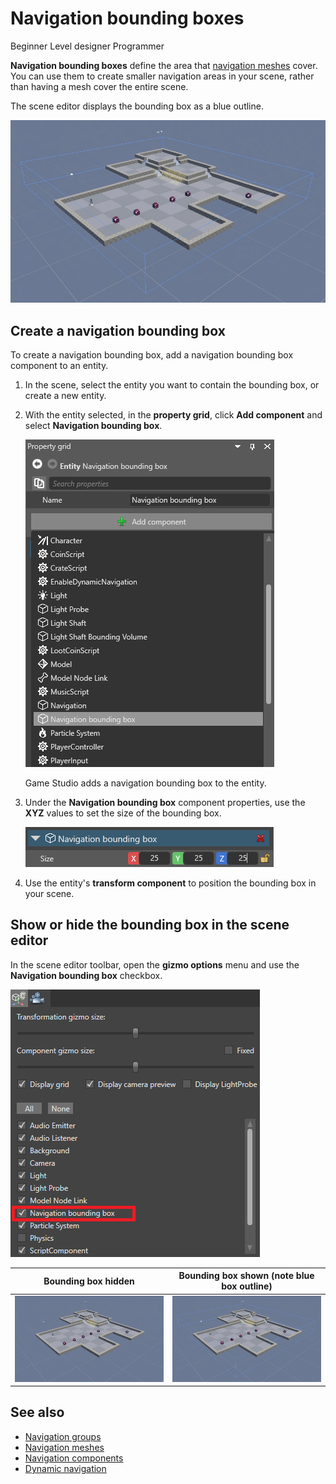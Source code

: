  # Navigation bounding boxes

<span class="label label-doc-level">Beginner</span>
<span class="label label-doc-audience">Level designer</span>
<span class="label label-doc-audience">Programmer</span>

**Navigation bounding boxes** define the area that [navigation meshes](navigation-meshes.md) cover. You can use them to create smaller navigation areas in your scene, rather than having a mesh cover the entire scene.

The scene editor displays the bounding box as a blue outline.

![Bounding box shown](media/navigation-bounding-box-on.jpg) 

## Create a navigation bounding box

To create a navigation bounding box, add a navigation bounding box component to an entity.

1. In the scene, select the entity you want to contain the bounding box, or create a new entity.

2. With the entity selected, in the **property grid**, click **Add component** and select **Navigation bounding box**. 

    ![Add navigation bounding box](media/add-navigation-bounding-box.png)

    Game Studio adds a navigation bounding box to the entity.

3. Under the **Navigation bounding box** component properties, use the **XYZ** values to set the size of the bounding box.

    ![Navigation bounding box properties](media/navigation-bounding-box-properties.png)

4. Use the entity's **transform component** to position the bounding box in your scene.

## Show or hide the bounding box in the scene editor

In the scene editor toolbar, open the **gizmo options** menu and use the **Navigation bounding box** checkbox.

![Navigation bounding box checkbox](media/navigation-bounding-box-checkbox.png)

| Bounding box hidden | Bounding box shown (note blue box outline) 
|----------------------|------------
|![Bounding box hidden](media/navigation-bounding-box-off.jpg)| ![Bounding box shown](media/navigation-bounding-box-on.jpg)

## See also

* [Navigation groups](navigation-groups.md)
* [Navigation meshes](navigation-meshes.md)
* [Navigation components](navigation-components.md)
* [Dynamic navigation](dynamic-navigation.md)